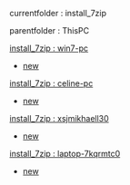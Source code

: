 currentfolder : install_7zip

parentfolder : ThisPC

[install_7zip : win7-pc](http://win7-pc/doc/files/ThisPC/install_7zip/open-command-prompt-here.html)
- [new](http://win7-pc/doc/files/common/prompt-action.php?rawdisplay=1&HOME_DIRECTORY=C:/UniServer/www/doc/files/ThisPC/install_7zip&cmd=c:/UniServer/www/doc/files/common/open_command_files/overwritenew.bat)

[install_7zip : celine-pc](http://celine-pc/doc/files/ThisPC/install_7zip/open-command-prompt-here.html)
- [new](http://celine-pc/doc/files/common/prompt-action.php?rawdisplay=1&HOME_DIRECTORY=C:/UniServer/www/doc/files/ThisPC/install_7zip&cmd=c:/UniServer/www/doc/files/common/open_command_files/overwritenew.bat)

[install_7zip : xsjmikhaell30](http://xsjmikhaell30/doc/files/ThisPC/install_7zip/open-command-prompt-here.html)
- [new](http://xsjmikhaell30/doc/files/common/prompt-action.php?rawdisplay=1&HOME_DIRECTORY=C:/UniServer/www/doc/files/ThisPC/install_7zip&cmd=c:/UniServer/www/doc/files/common/open_command_files/overwritenew.bat)

[install_7zip : laptop-7kqrmtc0](http://laptop-7kqrmtc0/doc/files/ThisPC/install_7zip/open-command-prompt-here.html)
- [new](http://laptop-7kqrmtc0/doc/files/common/prompt-action.php?rawdisplay=1&HOME_DIRECTORY=C:/UniServer/www/doc/files/ThisPC/install_7zip&cmd=c:/UniServer/www/doc/files/common/open_command_files/overwritenew.bat)


